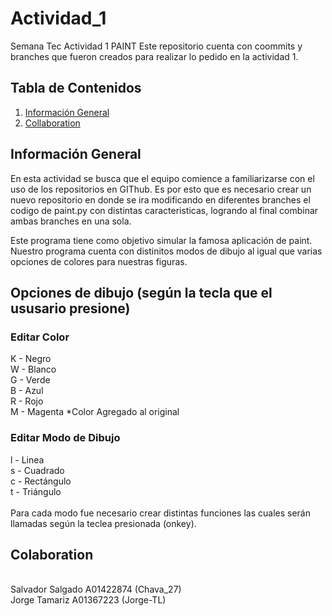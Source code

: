 # Actividad_1
Semana Tec Actividad 1 PAINT
Este repositorio cuenta con coommits y branches que fueron creados para realizar lo pedido en la actividad 1.

## Tabla de Contenidos
1. [Información General](#general-info)
2. [Collaboration](#collaboration)

## Información General
En esta actividad se busca que el equipo comience a familiarizarse con el uso de los repositorios en GIThub. Es por esto que es necesario crear un nuevo repositorio en donde se ira modificando en diferentes branches el codigo de paint.py con distintas caracteristicas, logrando al final combinar ambas branches en una sola.

Este programa tiene como objetivo simular la famosa aplicación de paint. Nuestro programa cuenta con distinitos modos de dibujo al igual que varias opciones de colores para nuestras figuras.

## Opciones de dibujo (según la tecla que el ususario presione)
### Editar Color
K - Negro
</br>
W - Blanco
</br>
G - Verde
</br>
B - Azul
</br>
R - Rojo
</br>
M - Magenta *Color Agregado al original
</br>
### Editar Modo de Dibujo
l - Linea
</br>
s - Cuadrado
</br>
c - Rectángulo
</br>
t - Triángulo
</br>
</br>
Para cada modo fue necesario crear distintas funciones las cuales serán llamadas según la teclea presionada (onkey).
## Colaboration
<br/>
Salvador Salgado A01422874 (Chava_27) </br>
Jorge Tamariz A01367223 (Jorge-TL)</br>
